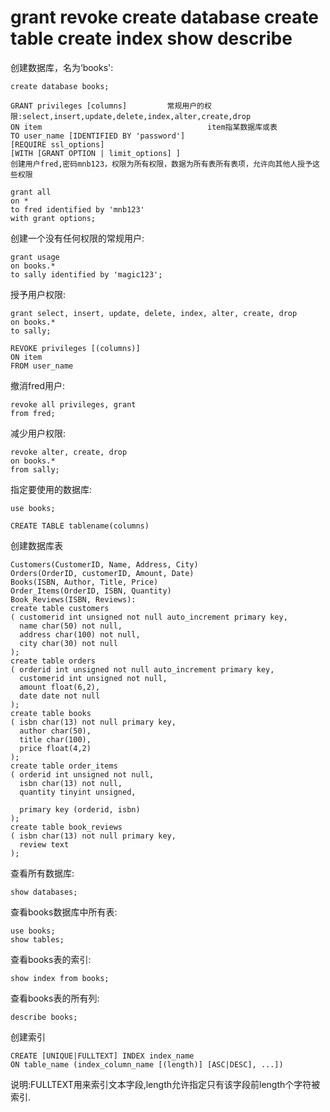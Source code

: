 # grant revoke create database create table create index show describe

创建数据库，名为‘books':

```mysql
create database books;
```


```mysql
GRANT privileges [columns]         常规用户的权限:select,insert,update,delete,index,alter,create,drop
ON item                                     item指某数据库或表
TO user_name [IDENTIFIED BY 'password']
[REQUIRE ssl_options]
[WITH [GRANT OPTION | limit_options] ]
创建用户fred,密码mnb123，权限为所有权限，数据为所有表所有表项，允许向其他人授予这些权限
```

```mysql
grant all
on *
to fred identified by 'mnb123'
with grant options;
```


创建一个没有任何权限的常规用户:

```mysql
grant usage
on books.*
to sally identified by 'magic123';
```


授予用户权限:

```mysql
grant select, insert, update, delete, index, alter, create, drop
on books.*
to sally;
```

```mysql
REVOKE privileges [(columns)]
ON item
FROM user_name
```

撤消fred用户:


```mysql
revoke all privileges, grant
from fred;
```

减少用户权限:



```mysql
revoke alter, create, drop
on books.*
from sally;
```


指定要使用的数据库:


```mysql
use books;
```

```mysql
CREATE TABLE tablename(columns)
```


创建数据库表


```mysql
Customers(CustomerID, Name, Address, City)
Orders(OrderID, customerID, Amount, Date)
Books(ISBN, Author, Title, Price)
Order_Items(OrderID, ISBN, Quantity)
Book_Reviews(ISBN, Reviews):
create table customers
( customerid int unsigned not null auto_increment primary key,
  name char(50) not null,
  address char(100) not null,
  city char(30) not null
);
create table orders
( orderid int unsigned not null auto_increment primary key,
  customerid int unsigned not null,
  amount float(6,2),
  date date not null
);
create table books
( isbn char(13) not null primary key,
  author char(50),
  title char(100),
  price float(4,2)
);
create table order_items
( orderid int unsigned not null,
  isbn char(13) not null,
  quantity tinyint unsigned,

  primary key (orderid, isbn)
);
create table book_reviews
( isbn char(13) not null primary key,
  review text
);
```

查看所有数据库:

```mysql
show databases;
```

查看books数据库中所有表:

```mysql
use books;
show tables;
```

查看books表的索引:

```mysql
show index from books;
```

查看books表的所有列:

```mysql
describe books;
```


创建索引

```mysql
CREATE [UNIQUE|FULLTEXT] INDEX index_name
ON table_name (index_column_name [(length)] [ASC|DESC], ...])
```


说明:FULLTEXT用来索引文本字段,length允许指定只有该字段前length个字符被索引.

